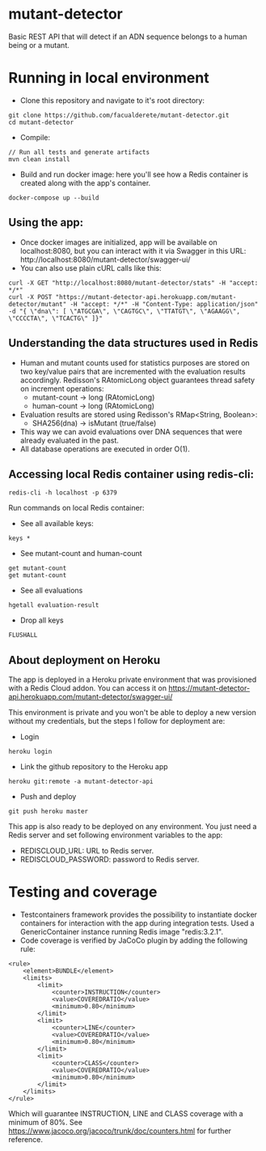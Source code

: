 # mutant-detector
Basic REST API that will detect if an ADN sequence belongs to a human being or a mutant.

# Running in local environment
* Clone this repository and navigate to it's root directory:
```
git clone https://github.com/facualderete/mutant-detector.git
cd mutant-detector
```
* Compile:
```
// Run all tests and generate artifacts
mvn clean install
```
* Build and run docker image: here you'll see how a Redis container is created along with the app's container.
```
docker-compose up --build
```
## Using the app:
* Once docker images are initialized, app will be available on localhost:8080, but you can interact with it via Swagger in this URL: http://localhost:8080/mutant-detector/swagger-ui/
* You can also use plain cURL calls like this:
```
curl -X GET "http://localhost:8080/mutant-detector/stats" -H "accept: */*"
curl -X POST "https://mutant-detector-api.herokuapp.com/mutant-detector/mutant" -H "accept: */*" -H "Content-Type: application/json" -d "{ \"dna\": [ \"ATGCGA\", \"CAGTGC\", \"TTATGT\", \"AGAAGG\", \"CCCCTA\", \"TCACTG\" ]}"
```

## Understanding the data structures used in Redis
* Human and mutant counts used for statistics purposes are stored on two key/value pairs that are incremented with the evaluation results accordingly. Redisson's RAtomicLong object guarantees thread safety on increment operations:
    * mutant-count -> long (RAtomicLong)
    * human-count -> long (RAtomicLong)
* Evaluation results are stored using Redisson's RMap<String, Boolean>:
    * SHA256(dna) -> isMutant (true/false)
* This way we can avoid evaluations over DNA sequences that were already evaluated in the past.
* All database operations are executed in order O(1).

## Accessing local Redis container using redis-cli:
```
redis-cli -h localhost -p 6379
```
Run commands on local Redis container:
* See all available keys:
```
keys *
```
   * See mutant-count and human-count
```
get mutant-count
get mutant-count
```
   * See all evaluations
```
hgetall evaluation-result
```
   * Drop all keys
```
FLUSHALL
```

## About deployment on Heroku
The app is deployed in a Heroku private environment that was provisioned with a Redis Cloud addon.
You can access it on 
https://mutant-detector-api.herokuapp.com/mutant-detector/swagger-ui/

This environment is private and you won't be able to deploy a new version without my credentials, but the steps I follow for deployment are:
* Login
```
heroku login
```
* Link the github repository to the Heroku app
```
heroku git:remote -a mutant-detector-api
```
* Push and deploy
```
git push heroku master
```
This app is also ready to be deployed on any environment. You just need a Redis server and set following environment variables to the app:
* REDISCLOUD_URL: URL to Redis server.
* REDISCLOUD_PASSWORD: password to Redis server.

# Testing and coverage
* Testcontainers framework provides the possibility to instantiate docker containers for interaction with the app during integration tests. Used a GenericContainer instance running Redis image "redis:3.2.1".
* Code coverage is verified by JaCoCo plugin by adding the following rule:
```
<rule>
    <element>BUNDLE</element>
    <limits>
        <limit>
            <counter>INSTRUCTION</counter>
            <value>COVEREDRATIO</value>
            <minimum>0.80</minimum>
        </limit>
        <limit>
            <counter>LINE</counter>
            <value>COVEREDRATIO</value>
            <minimum>0.80</minimum>
        </limit>
        <limit>
            <counter>CLASS</counter>
            <value>COVEREDRATIO</value>
            <minimum>0.80</minimum>
        </limit>
    </limits>
</rule>
```
Which will guarantee INSTRUCTION, LINE and CLASS coverage with a minimum of 80%. See https://www.jacoco.org/jacoco/trunk/doc/counters.html for further reference.
